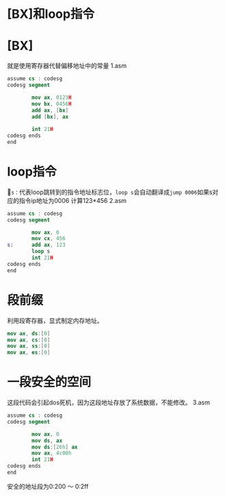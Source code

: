 # [BX]和loop指令

# [BX]
就是使用寄存器代替偏移地址中的常量
1.asm
```nasm
assume cs : codesg
codesg segment

        mov ax, 0123H
        mov bx, 0456H
        add ax, [bx]
        add [bx], ax
        
        int 21H
codesg ends
end
```

# loop指令
``s：``代表loop跳转到的指令地址标志位，``loop s``会自动翻译成``jump 0006``如果s对应的指令ip地址为0006
计算123*456
2.asm
```nasm
assume cs : codesg
codesg segment

        mov ax, 0
        mov cx, 456
s:      add ax, 123
        loop s
        int 21H
codesg ends
end
```

# 段前缀
利用段寄存器，显式制定内存地址。
```nasm
mov ax, ds:[0]
mov ax, cs:[0]
mov ax, ss:[0]
mov ax, es:[0]
```

# 一段安全的空间
这段代码会引起dos死机，因为这段地址存放了系统数据，不能修改。
3.asm
```nasm
assume cs : codesg
codesg segment

        mov ax, 0
        mov ds, ax
        mov ds:[26h] ax
        mov ax, 4c00h
        int 21H
codesg ends
end
```

安全的地址段为0:200 ～ 0:2ff